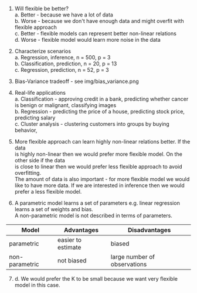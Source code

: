1. Will flexible be better?  
  a. Better - because we have a lot of data  
  b. Worse - because we don't have enough data and might overfit with flexible approach  
  c. Better - flexible models can represent better non-linear relations  
  d. Worse - flexible model would learn more noise in the data  

2. Characterize scenarios  
  a. Regression, inference, n = 500, p = 3  
  b. Classification, prediction, n = 20, p = 13  
  c. Regression, prediction, n = 52, p = 3  

3. Bias-Variance tradeoff - see img/bias_variance.png  

4. Real-life applications  
  a. Classification - approving credit in a bank, predicting whether cancer is benign or malignant, classifying images  
  b. Regression - predicting the price of a house, predicting stock price, predicting salary  
  c. Cluster analysis - clustering customers into groups by buying behavior, 

5. More flexible approach can learn highly non-linear relations better. If the data  
is highly non-linear then we would prefer more flexible model. On the other side if the data  
is close to linear then we would prefer less flexible approach to avoid overfitting.  
The amount of data is also important - for more flexible model we would like to have more data.
If we are interested in inference then we would prefer a less flexible model.

6. A parametric model learns a set of parameters e.g. linear regression learns a set of weights and bias.  
A non-parametric model is not described in terms of parameters.  

| Model | Advantages | Disadvantages |
|------ | ---------- | ------------- |
| parametric | easier to estimate | biased |
| non-parametric | not biased | large number of observations |

7. d. We would prefer the K to be small because we want very flexible model in this case.
